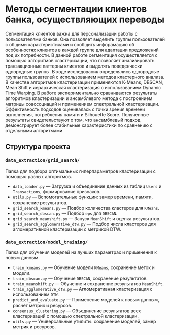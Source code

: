 # Методы сегментации клиентов банка, осуществляющих переводы

Сегментация клиентов важна для персонализации работы с пользователями
банков. Она позволяет выделить группы пользователей с общими характеристиками и
сообщить инфорамацию об особенностях клиентов в каждой группе для адаптации
предложений под их потребности. В данной работе сегментация осуществляется с
помощью алгоритмов кластеризации, что позволяет анализировать транзакционные
паттерны клиентов и выделять поведенчески однородные группы.
В ходе исследования определялись однородные группы пользователей с
использованием методов кластерного анализа. В качестве алгоритмов кластеризации
применяются K-Means, DBSCAN, Mean Shift и иерархическая кластеризация с
использованием Dynamic Time Warping. В работе экспериментально сравниваются
результаты алгоритмов кластеризации и ансамблевого метода с построением матрицы
соассоциаций и применением спектральной кластеризации.
Эффективность подходов оценивалась с точки зрения времени выполнения,
потребления памяти и Silhouette Score. Полученные результаты свидетельствуют о том,
что ансамблевый подход демонстрирует более стабильные характеристики по
сравнению с отдельными алгоритмами.

##  Структура проекта

### `data_extraction/grid_search/`
Папка для подбора оптимальных гиперпараметров кластеризации с помощью разных алгоритмов.

- `data_loader.py` — Загрузка и объединение данных из таблиц `Users` и `Transactions`, формирование признаков.
- `utils.py` — Вспомогательные функции: замер времени, памяти, сохранение результатов.
- `grid_search_kmeans.py` — Подбор количества кластеров для `KMeans`.
- `grid_search_dbscan.py` — Подбор `eps` для `DBSCAN`.
- `grid_search_meanshift.py` — Запуск `MeanShift` и оценка результатов.
- `grid_search_agglomerative_dtw.py` — Подбор числа кластеров для агломеративной кластеризации с метрикой DTW.

### `data_extraction/model_training/`
Папка для обучения моделей на лучших параметрах и применения к новым данным.

- `train_kmeans.py` — Обучение модели `KMeans`, сохранение меток и модели.
- `train_dbscan.py` — Обучение `DBSCAN`, сохранение результатов.
- `train_meanshift.py` — Обучение и сохранение результатов `MeanShift`.
- `train_agglomerative_dtw.py` — Агломеративная кластеризация с использованием `DTW`.
- `predict_and_evaluate.py` — Применение моделей к новым данным, расчёт метрик и ресурсов.
- `consensus_clustering.py` — Объединение результатов всех кластеризаций с помощью спектральной кластеризации.
- `utils.py` — Универсальные утилиты: сохранение моделей, замер метрик и ресурсов.
